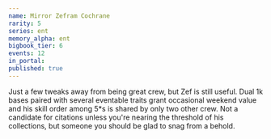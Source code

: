 ```yaml
---
name: Mirror Zefram Cochrane
rarity: 5
series: ent
memory_alpha: ent
bigbook_tier: 6
events: 12
in_portal:
published: true
---
```


Just a few tweaks away from being great crew, but Zef is still useful. Dual 1k bases paired with several eventable traits grant occasional weekend value and his skill order among 5*s is shared by only two other crew. Not a candidate for citations unless you're nearing the threshold of his collections, but someone you should be glad to snag from a behold.
